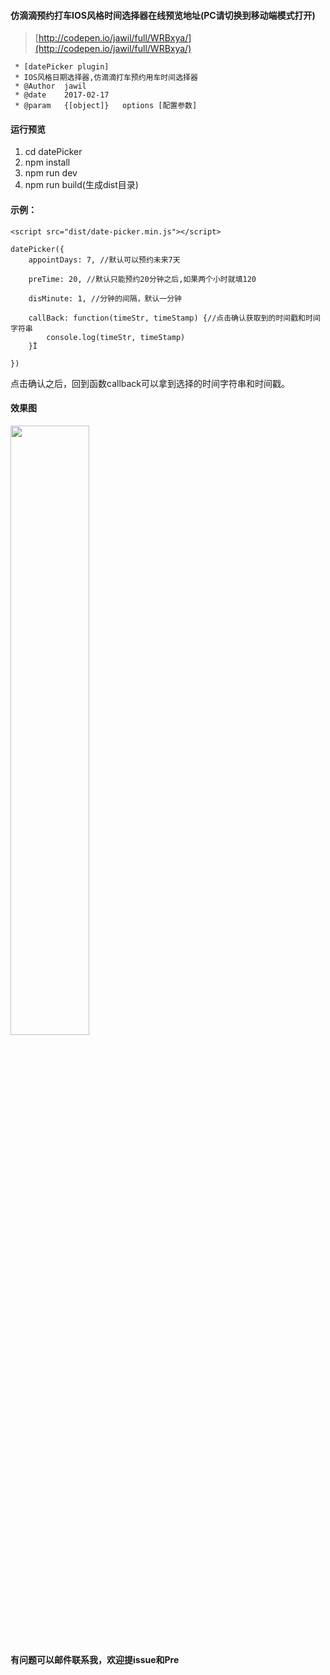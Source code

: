 #### 仿滴滴预约打车IOS风格时间选择器在线预览地址(PC请切换到移动端模式打开)

>[http://codepen.io/jawil/full/WRBxya/](http://codepen.io/jawil/full/WRBxya/)

 ```
  * [datePicker plugin]
  * IOS风格日期选择器,仿滴滴打车预约用车时间选择器
  * @Author  jawil
  * @date    2017-02-17
  * @param   {[object]}   options [配置参数]
 ```

#### 运行预览

1. cd datePicker
2. npm install
3. npm run dev
4. npm run build(生成dist目录)


#### 示例：

 ```
 <script src="dist/date-picker.min.js"></script>
 
 datePicker({
     appointDays: 7, //默认可以预约未来7天
     
     preTime: 20, //默认只能预约20分钟之后,如果两个小时就填120
     
     disMinute: 1, //分钟的间隔，默认一分钟

     callBack: function(timeStr, timeStamp) {//点击确认获取到的时间戳和时间字符串
         console.log(timeStr, timeStamp)
     }Ï
     
 })
 ```
点击确认之后，回到函数callback可以拿到选择的时间字符串和时间戳。


#### 效果图

<img src="http://oo2r9rnzp.bkt.clouddn.com/WX20170411-212505@2x.png" width="50%" height="50%">


**有问题可以邮件联系我，欢迎提issue和Pre**
